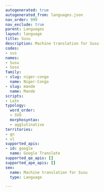 ```yaml
---
autogenerated: true
autogenerated_from: languages.json
nav_order: 999
nav_exclude: true
parent: Languages
layout: language
title: Susu
description: Machine translation for Susu
codes:
- sus
names:
- Susu
- Soso
family:
- slug: niger-congo
  name: Niger-Congo
- slug: mande
  name: Mande
scripts:
- Latn
typology:
  word_order:
  - SVO
  morphosyntax:
  - agglutinative
territories:
- gn
- sl
supported_apis:
- id: google
  name: Google Translate
supported_qe_apis: []
supported_ape_apis: []
seo:
  name: Machine translation for Susu
  type: Language

---
```


